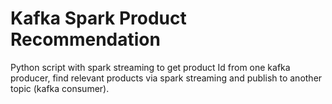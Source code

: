 # Kafka Spark Product Recommendation

Python script with spark streaming to get product Id from one kafka producer, find relevant products via spark streaming and publish to another topic (kafka consumer).
